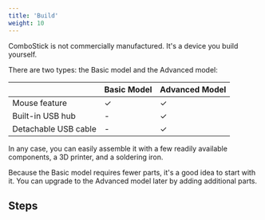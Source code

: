 ```yaml
---
title: 'Build'
weight: 10
---
```


ComboStick is not commercially manufactured. It's a device you build yourself.

There are two types: the Basic model and the Advanced model:

|                      | Basic Model | Advanced Model |
| -------------------- | ----------- | -------------- |
| Mouse feature        | ✓           | ✓              |
| Built-in USB hub     | -           | ✓              |
| Detachable USB cable | -           | ✓              |

In any case, you can easily assemble it with a few readily available components, a 3D printer, and a soldering iron.

Because the Basic model requires fewer parts, it's a good idea to start with it.
You can upgrade to the Advanced model later by adding additional parts.

## Steps
